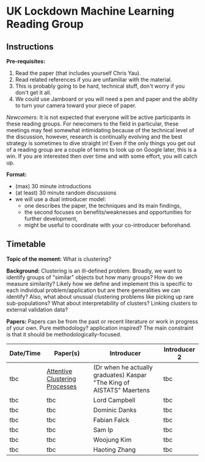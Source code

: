 # UK Lockdown Machine Learning Reading Group

## Instructions

**Pre-requisites:** 

1. Read the paper (that includes yourself Chris Yau).
2. Read related references if you are unfamiliar with the material.
3. This is probably going to be hard, technical stuff, don't worry if you don't get it all.
4. We could use Jamboard or you will need a pen and paper and the ability to turn your camera toward your piece of paper.

*Newcomers:* It is not expected that everyone will be active participants in these reading groups. For newcomers to the field in particular, these meetings may feel somewhat intimidating because of the technical level of the discussion, however, research is continually evolving and the best strategy is sometimes to dive straight in! Even if the only things you get out of a reading group are a couple of terms to look up on Google later, this is a win. If you are interested then over time and with some effort, you will catch up.

**Format:** 

- (max) 30 minute introductions
- (at least) 30 minute random discussions
- we will use a dual introducer model: 
  - one describes the paper, the techniques and its main findings, 
  - the second focuses on benefits/weaknesses and opportunities for further development,
  - might be useful to coordinate with your co-introducer beforehand.
  
## Timetable

**Topic of the moment:** What is clustering? 

**Background:** Clustering is an ill-defined problem. Broadly, we want to identify groups of "similar" objects but how many groups? How do we measure similarity? Likely how we define and implement this is specific to each individual problem/application but are there generalities we can identify? Also, what about unusual clustering problems like picking up rare sub-populations? What about interpretability of clusters? Linking clusters to external validation data? 

**Papers:** Papers can be from the past or recent literature or work in progress of your own. Pure methodology? application inspired? The main constraint is that it should be methodologically-focused.

| **Date/Time** | **Paper(s)** | **Introducer** | **Introducer 2** |
| ------------- | ------------ | -------------- | ---------------- |
| tbc | [Attentive Clustering Processes](https://arxiv.org/pdf/2010.15727.pdf) | (Dr when he actually graduates) Kaspar "The King of AISTATS" Maertens |  tbc |
| tbc | tbc | Lord Campbell | tbc |
| tbc | tbc | Dominic Danks | tbc |
| tbc | tbc | Fabian Falck | tbc |
| tbc | tbc | Sam Ip | tbc |
| tbc | tbc | Woojung Kim | tbc |
| tbc | tbc | Haoting Zhang | tbc |
